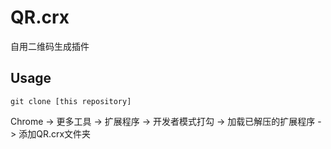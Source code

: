 # QR.crx
自用二维码生成插件

## Usage

```
git clone [this repository]
```

Chrome -> 更多工具 -> 扩展程序 -> 开发者模式打勾 -> 加载已解压的扩展程序 ->  添加QR.crx文件夹
